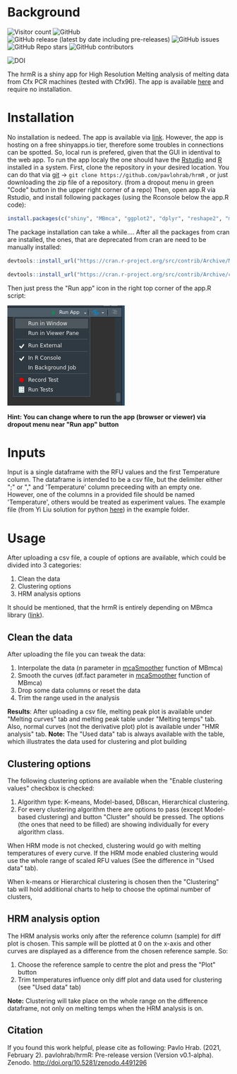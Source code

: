 # Background

![Visitor count](https://shields-io-visitor-counter.herokuapp.com/badge?page=pavlohrab.hrmR&style=for-the-badge)
![GitHub](https://img.shields.io/github/license/pavlohrab/hrmR?style=for-the-badge)
![GitHub release (latest by date including pre-releases)](https://img.shields.io/github/v/release/pavlohrab/hrmR?include_prereleases&style=for-the-badge)
![GitHub issues](https://img.shields.io/github/issues/pavlohrab/hrmR?style=for-the-badge)
![GitHub Repo stars](https://img.shields.io/github/stars/pavlohrab/hrmR?style=for-the-badge)
![GitHub contributors](https://img.shields.io/github/contributors/pavlohrab/hrmR?style=for-the-badge)

![DOI](http://img.shields.io/badge/DOI-10.5281%20%2F%20zenodo.4491296-blue.svg?style=for-the-badge)

The hrmR is a shiny app for High Resolution Melting analysis of melting data from Cfx PCR machines (tested with Cfx96). The app is available [here](https://pavloh.shinyapps.io/hrmR/) and require no installation.

# Installation
No installation is nedeed. The app is available via [link](https://pavloh.shinyapps.io/hrmR/). However, the app is hosting on a free shinyapps.io tier, therefore some troubles in connections can be spotted.
So, local run is prefered, given that the GUI in identival to the web app.
To run the app localy the one should have the [Rstudio](https://rstudio.com/products/rstudio/download/) and [R](https://www.r-project.org) installed in a system.
First, clone the repository in your desired location. You can do that via [git](https://git-scm.com) -> `git clone https://github.com/pavlohrab/hrmR` , or just downloading the zip file of a repository. (from a dropout menu in green "Code" button in the upper right corner of a repo)
Then, open app.R via Rstudio, and install following packages (using the Rconsole below the app.R code):
```R
install.packages(c("shiny", "MBmca", "ggplot2", "dplyr", "reshape2", "mclust",  "plotly", "xtable","shinyjs", "tidyverse", "factoextra", "dbscan", "cluster", "devtools" ))
```
The package installation can take a while....
After all the packages from cran are installed,  the ones, that are deprecated from cran are need to be manually installed:
```R
devtools::install_url("https://cran.r-project.org/src/contrib/Archive/MBmca/MBmca_0.0.3-5.tar.gz")
```
```R
devtools::install_url("https://cran.r-project.org/src/contrib/Archive/chipPCR/chipPCR_0.0.8-10.tar.gz")
```
Then just press the "Run app" icon in the right top corner of the app.R script:

![run](images/run.png)

**Hint: You can change where to run the app (browser or viewer) via dropout menu near "Run app" button**

# Inputs
Input is a single dataframe with the RFU values and the first Temperature column. The dataframe is intended to be a csv file, but the delimiter either ";" or "," and 'Temperature' column preceeding with an empty one. However, one of the columns in a provided file should be named 'Temperature', others would be treated as experiment values. The example file (from Yi Liu solution for python [here](https://github.com/liuyigh/PyHRM)) in the example folder.
# Usage
After uploading a csv file, a couple of options are available, which could be divided into 3 categories:
1. Clean the data
2. Clustering options
3. HRM analysis options

It should be mentioned, that the hrmR is entirely depending on MBmca library ([link](https://www.rdocumentation.org/packages/MBmca/versions/0.0.3-5)). 
## Clean the data
After uploading the file you can tweak the data:
1. Interpolate the data (n parameter in [mcaSmoother](https://www.rdocumentation.org/packages/MBmca/versions/0.0.3-5/topics/mcaSmoother) function of MBmca)
2. Smooth the curves (df.fact parameter in [mcaSmoother](https://www.rdocumentation.org/packages/MBmca/versions/0.0.3-5/topics/mcaSmoother) function of MBmca)
3. Drop some data columns or reset the data
4. Trim the range used in the analysis

**Results**:
After uploading a csv file, melting peak plot is available under "Melting curves" tab and melting peak table under "Melting temps" tab. Also, normal curves (not the derivative plot) plot is available under "HMR analysis" tab.
**Note:** The "Used data" tab is always available with the table, which illustrates the data used for clustering and plot building
## Clustering options
The following clustering options are available when the "Enable clustering values" checkbox is checked:
1. Algorithm type: K-means, Model-based, DBscan, Hierarchical clustering. 
2. For every clustering algorithm there are options to pass (except Model-based clustering) and button "Cluster" should be pressed. The options (the ones that need to be filled) are showing individually for every algorithm class.

When HRM mode is not checked, clustering would go with melting temperatures of every curve. If the HRM mode enabled clustering would use the whole range of scaled RFU values (See the difference in "Used data" tab). 

When k-means or Hierarchical clustering is chosen then the "Clustering" tab will hold additional charts to help to choose the optimal number of clusters,
## HRM analysis option
The HRM analysis works only after the reference column (sample) for diff plot is chosen. This sample will be plotted at 0 on the x-axis and other curves are displayed as a difference from the chosen reference sample. So:
1. Choose the reference sample to centre the plot and press the "Plot" button
2. Trim temperatures influence only diff plot and data used for clustering (see "Used data" tab)

**Note:** Clustering will take place on the whole range on the difference dataframe, not only on melting temps when the HRM analysis is on.

## Citation
If you found this work helpful, please cite as following:
Pavlo Hrab. (2021, February 2). pavlohrab/hrmR: Pre-release version (Version v0.1-alpha). Zenodo. http://doi.org/10.5281/zenodo.4491296
